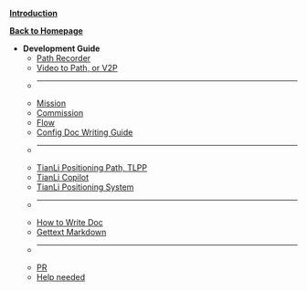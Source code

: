 [**Introduction**](/en_US/dev/ "Development Guide")

[**Back to Homepage**](/en_US/)

- **Development Guide**
  - [Path Recorder](path_recorder)
  - [Video to Path, or V2P](video2path)
  - ______________________________________________________________________
  - [Mission](mission)
  - [Commission](commission)
  - [Flow](flow)
  - [Config Doc Writing Guide](config_doc_writing_guide)
  - ______________________________________________________________________
  - [TianLi Positioning Path, TLPP](TianLiPositioningPath)
  - [TianLi Copilot](TianLiCopilot)
  - [TianLi Positioning System](TianLiPositioningSystem)
  - ______________________________________________________________________
  - [How to Write Doc](write_doc)
  - [Gettext Markdown](gettext-markdown)
  - ______________________________________________________________________
  - [PR](pr)
  - [Help needed](need_help)
